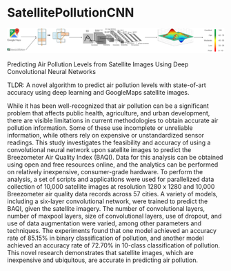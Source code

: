 # SatellitePollutionCNN

![Methodology](https://github.com/arnavbansal1/SatellitePollutionCNN/blob/master/Preprocessing/Methodology.png)

Predicting Air Pollution Levels from Satellite Images Using Deep Convolutional Neural Networks

TLDR: A novel algorithm to predict air pollution levels with state-of-art accuracy using deep learning and GoogleMaps satellite images.

While it has been well-recognized that air pollution can be a significant problem that affects public health, agriculture, and urban development, there are visible limitations in current methodologies to obtain accurate air pollution information.  Some of these use incomplete or unreliable information, while others rely on expensive or unstandardized sensor readings.  This study investigates the feasibility and accuracy of using a convolutional neural network upon satellite images to predict the Breezometer Air Quality Index (BAQI).  Data for this analysis can be obtained using open and free resources online, and the analytics can be performed on relatively inexpensive, consumer-grade hardware.  To perform the analysis, a set of scripts and applications were used for parallelized data collection of 10,000 satellite images at resolution 1280 x 1280 and 10,000 Breezometer air quality data records across 57 cities.  A variety of models, including a six-layer convolutional network, were trained to predict the BAQI, given the satellite imagery.  The number of convolutional layers, number of maxpool layers, size of convolutional layers, use of dropout, and use of data augmentation were varied, among other parameters and techniques.  The experiments found that one model achieved an accuracy rate of 85.15% in binary classification of pollution, and another model achieved an accuracy rate of 72.70% in 10-class classification of pollution.  This novel research demonstrates that satellite images, which are inexpensive and ubiquitous, are accurate in predicting air pollution.
